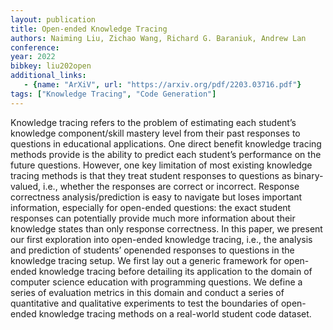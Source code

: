 ```yaml
---
layout: publication
title: Open-ended Knowledge Tracing
authors: Naiming Liu, Zichao Wang, Richard G. Baraniuk, Andrew Lan
conference: 
year: 2022
bibkey: liu202open
additional_links:
   - {name: "ArXiV", url: "https://arxiv.org/pdf/2203.03716.pdf"}
tags: ["Knowledge Tracing", "Code Generation"]
---
```

Knowledge tracing refers to the problem of estimating each student’s knowledge component/skill mastery level from their past responses to questions in educational applications. 
One direct benefit knowledge tracing methods provide is the ability to predict each student’s performance on the future questions. 
However, one key limitation of most existing knowledge tracing methods is that they treat student responses to questions as binary-valued, i.e., whether the responses are correct or incorrect. 
Response correctness analysis/prediction is easy to navigate but loses important information, especially for open-ended questions: the exact student responses can potentially provide much more information about their knowledge states than only response correctness. 
In this paper, we present our first exploration into open-ended knowledge tracing, i.e., the analysis and prediction of students’ openended responses to questions in the knowledge tracing setup. 
We first lay out a generic framework for open-ended knowledge tracing before detailing its application to the domain of computer science education with programming questions. 
We define a series of evaluation metrics in this domain and conduct a series of quantitative and qualitative experiments to test the boundaries of open-ended knowledge tracing methods on a real-world student code dataset.
